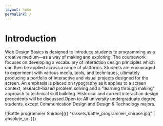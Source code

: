 ```yaml
---
layout: home
permalink: /
---
```

# Introduction

Web Design Basics is designed to introduce students to programming as a creative medium—as a way of making and exploring. The coursework focuses on developing a vocabulary of interaction design principles which can then be applied across a range of platforms. Students are encouraged to experiment with various media, tools, and techniques, ultimately producing a portfolio of interactive and visual projects designed for the screen. An emphasis is placed on typography as it applies to a screen context, research-based problem solving and a “learning through making” approach to technical skill building. Historical and current interaction design precedents will be discussed.Open to: All university undergraduate degree students, except Communication Design and Design & Technology majors.

![Battle programmer Shirase]({{ "/assets/battle_programmer_shirase.jpg" | absolute_url }})